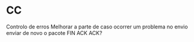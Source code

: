 # CC

Controlo de erros
Melhorar a parte de caso ocorrer um problema no envio enviar de novo o pacote
FIN ACK ACK?